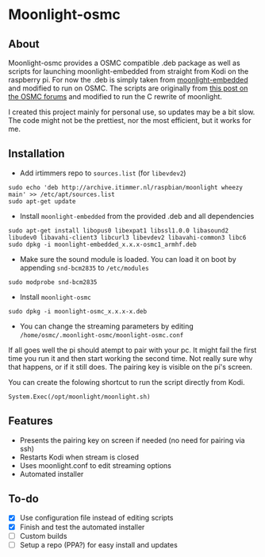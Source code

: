 # Moonlight-osmc
## About
Moonlight-osmc provides a OSMC compatible .deb package as well as scripts for launching moonlight-embedded from straight from Kodi on the raspberry pi. For now the .deb is simply taken from [moonlight-embedded](https://github.com/irtimmer/moonlight-embedded) and modified to run on OSMC. The scripts are originally from [this post on the OSMC forums](https://discourse.osmc.tv/t/limelight-embedded-and-osmc/1884/18) and modified to run the C rewrite of moonlight.

I created this project mainly for personal use, so updates may be a bit slow. The code might not be the prettiest, nor the most efficient, but it works for me.

## Installation
- Add irtimmers repo to ```sources.list``` (for ```libevdev2```)
```
sudo echo 'deb http://archive.itimmer.nl/raspbian/moonlight wheezy main' >> /etc/apt/sources.list
sudo apt-get update
```
- Install ```moonlight-embedded``` from the provided .deb and all dependencies
```
sudo apt-get install libopus0 libexpat1 libssl1.0.0 libasound2 libudev0 libavahi-client3 libcurl3 libevdev2 libavahi-common3 libc6
sudo dpkg -i moonlight-embedded_x.x.x-osmc1_armhf.deb
```
- Make sure the sound module is loaded. You can load it on boot by appending ```snd-bcm2835``` to ```/etc/modules```
```
sudo modprobe snd-bcm2835
```
- Install ```moonlight-osmc```
```
sudo dpkg -i moonlight-osmc_x.x.x-x.deb
```
- You can change the streaming parameters by editing ```/home/osmc/.moonlight-osmc/moonlight-osmc.conf```

If all goes well the pi should atempt to pair with your pc. It might fail the first time you run it and then start working the second time. Not really sure why that happens, or if it still does. The pairing key is visible on the pi's screen.

You can create the folowing shortcut to run the script directly from Kodi.
```
System.Exec(/opt/moonlight/moonlight.sh)
```

## Features
- Presents the pairing key on screen if needed (no need for pairing via ssh)
- Restarts Kodi when stream is closed
- Uses moonlight.conf to edit streaming options
- Automated installer

## To-do
- [x] Use configuration file instead of editing scripts
- [x] Finish and test the automated installer
- [ ] Custom builds
- [ ] Setup a repo (PPA?) for easy install and updates
